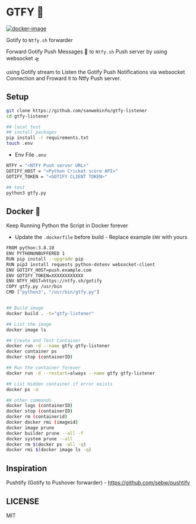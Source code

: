 # GTFY 🚀

[![docker-image](https://github.com/sanwebinfo/gtfy-listener/actions/workflows/docker.yml/badge.svg)](https://github.com/sanwebinfo/gtfy-listener/actions/workflows/docker.yml)  

Gotify to `Ntfy.sh` forwarder

Forward Gotify Push Messages 🚀 to `Ntfy.sh` Push server by using websocket 🛸

using Gotify stream to Listen the Gotify Push Notifications via websocket Connection and Froward it to Ntfy Push server.

## Setup

```sh
git clone https://github.com/sanwebinfo/gtfy-listener
cd gtfy-listener

## local test
## install packages
pip install -r requirements.txt
touch .env
```

- Env File `.env`

```sh
NTFY = "<NTFY Push server URL>"
GOTIFY_HOST = "<Python Cricket score API>"
GOTIFY_TOKEN = "<GOTIFY CLIENT TOKEN>"

## test
python3 gtfy.py

```

## Docker 🐬

Keep Running Python the Script in Docker forever  

- Update the `.dockerfile` before build - Replace example `ENV` with yours  

```sh
FROM python:3.8.10
ENV PYTHONUNBUFFERED 1
RUN pip install --upgrade pip
RUN pip3 install requests python-dotenv websocket-client
ENV GOTIFY_HOST=push.example.com
ENV GOTIFY_TOKEN=XXXXXXXXXXXX
ENV NTFY_HOST=https://ntfy.sh/gotify
COPY gtfy.py /usr/bin
CMD ["python3", "/usr/bin/gtfy.py"]
```

```sh

## Build image
docker build . -t="gtfy-listener"

## List the image
docker image ls

## Create and Test Container
docker run -d --name gtfy gtfy-listener
docker container ps
docker stop (containerID)

## Run the container forever
docker run -d --restart=always --name gtfy gtfy-listener

## List Hidden container if error exists
docker ps -a

## other commands
docker logs (containerID)
docker stop (containerID)
docker rm (containerid)
docker docker rmi (imageid)
docker image prune
docker builder prune --all -f
docker system prune --all
docker rm $(docker ps -all -q)
docker rmi $(docker image ls -q)
```

## Inspiration

Pushtify (Gotify to Pushover forwarder) - <https://github.com/sebw/pushtify>

## LICENSE

MIT
